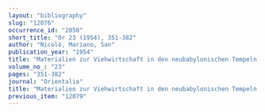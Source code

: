 ```yaml
---
layout: "bibliography"
slug: "12076"
occurrence_id: "2850"
short_title: "Or 23 (1954), 351-382"
author: "Nicolò, Mariano, San"
publication_year: "1954"
title: "Materialien zur Viehwirtschaft in den neubabylonischen Tempeln. IV"
volume_no_: "23"
pages: "351-382"
journal: "Orientalia"
title: "Materialien zur Viehwirtschaft in den neubabylonischen Tempeln. IV"
previous_item: "12079"
---
```

